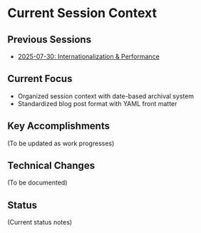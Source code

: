 # Current Session Context

## Previous Sessions
- [2025-07-30: Internationalization & Performance](session-history/2025-07-30-internationalization.md)

## Current Focus
- Organized session context with date-based archival system
- Standardized blog post format with YAML front matter

## Key Accomplishments
(To be updated as work progresses)

## Technical Changes
(To be documented)

## Status
(Current status notes)